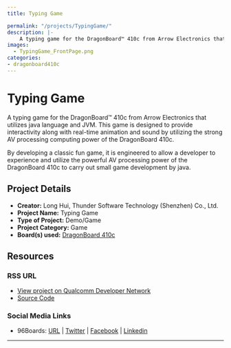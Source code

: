 ```yaml
---
title: Typing Game

permalink: "/projects/TypingGame/"
description: |-
    A typing game for the DragonBoard™ 410c from Arrow Electronics that utilizes java language and JVM. This game is designed to provide interactivity along with real-time animation and sound by utilizing the strong AV processing computing power of the DragonBoard 410c.
images:
  - TypingGame_FrontPage.png
categories:
- dragonboard410c
---
```

# Typing Game

A typing game for the DragonBoard™ 410c from Arrow Electronics that utilizes java language and JVM. This game is designed to provide interactivity along with
real-time animation and sound by utilizing the strong AV processing computing power of the DragonBoard 410c.

By developing a classic fun game, it is engineered to allow a developer to experience and utilize the powerful AV processing power of the DragonBoard 410c to
carry out small game development by java.

## Project Details

- **Creator:** Long Hui, Thunder Software Technology (Shenzhen) Co., Ltd.
- **Project Name:** Typing Game
- **Type of Project:** Demo/Game
- **Project Category:** Game
- **Board(s) used:** [DragonBoard 410c](/product/dragonboard410c/)

## Resources

### RSS URL

- [View project on Qualcomm Developer Network](https://developer.qualcomm.com/project/typing-game)
- [Source Code](http://pan.baidu.com/s/1dFxGXt3)

### Social Media Links

- 96Boards: [URL](/) &#124; [Twitter](https://twitter.com/96boards) &#124; [Facebook](https://www.facebook.com/96Boards) &#124; [Linkedin](https://www.linkedin.com/company/{{site.linkedin_username}}/)


***
